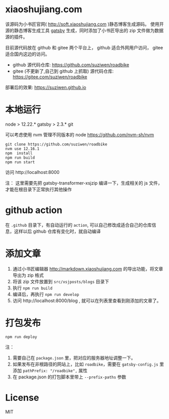 # xiaoshujiang.com 

该源码为小书匠官网( http://soft.xiaoshujiang.com )静态博客生成源码。 使用开源的静态博客生成工具 [gatsby](https://www.gatsbyjs.org) 生成，同时添加了小书匠导出的 zip
文件做为数据源的插件。

目前源代码放在 github 和 gitee 两个平台上， github 适合外网用户访问， gitee 适合国内这边的访问。

- github
   源代码仓库: https://github.com/suziwen/roadbike
- gitee (不更新了,自己到 github 上抓取)
   源代码仓库: https://gitee.com/suziwen/roadbike

部署后的效果: https://suziwen.github.io


# 本地运行


node > 12.22.*
gatsby  > 2.3.*
git

可以考虑使用 nvm 管理不同版本的 node
https://github.com/nvm-sh/nvm

```
git clone https://github.com/suziwen/roadbike
nvm use 12.16.1
npm  install
npm run build
npm run start
```
访问 http://localhost:8000

注： 这里需要先把 gatsby-transformer-xsjzip 编译一下，生成相关的 js 文件，才能在根目录下正常执行其他操作

# github action

在 `.github` 目录下，有自动运行的 `action`, 可以自己修改成适合自己的仓库信息，这样以后 github 仓库有变化时，就自动编译

# 添加文章

1. 通过小书匠编辑器 http://markdown.xiaoshujiang.com 的导出功能，将文章导出为 zip 格式
2. 将该 zip 文件放置到 `src/xsjposts/blogs` 目录下
3. 执行 `npm run build`
4. 编译后，再执行 `npm run develop`
5. 访问 http://localhost:8000/blog , 就可以在列表里查看到刚添加的文章了。

# 打包发布

```
npm run deploy
```

注： 

1. 需要自己在 `package.json` 里，把对应的服务器地址调整一下。
2. 如果发布在非根路径的网站上，比如 `roadbike`，需要在 `gatsby-config.js` 里添加 `pathPrefix: "/roadbike",` 属性
3. 在 package.json 的打包脚本里带上 `--prefix-paths` 参数




# License

MIT
